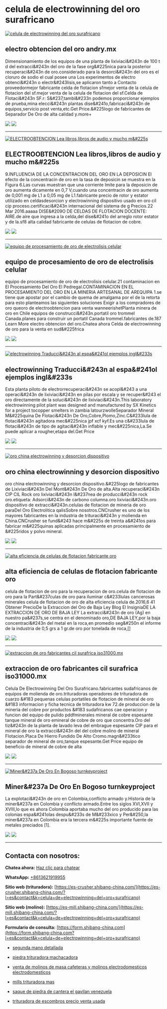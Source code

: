 # celula de electrowinning del oro surafricano

<a href="https://swt.shibang-china.com/?l=es&img&k=celula+de+electrowinning+del+oro+surafricano" target="_blank">![celula de electrowinning del oro surafricano](http://static.shibang-china.com/all-800x300/485.jpg)</a>

## electro obtencion del oro andry.mx
Dimensionamiento de los equipos de una planta de lixiviaci&#243n de 100 t d del extracci&#243n del oro de la fase org&#225nica para la posterior recuperaci&#243n de oro.considerado para la desorci&#243n del oro es el cloruro de sodio el cual posee una Los experimentos de electro obtenci&#243n o electr&#243lisis,se aplicaron tanto a Contacto proveedormejor fabricante celda de flotacion sfmejor venta de la celula de flotacion del sf.mejor venta de la celula de flotacion del sf.Celda de Flotaci&#243n SF.r: S&#237,tambi&#233n podemos proporcionar ejemplos de prueba,mina elecci&#243n plantas dise&#241o,fabricaci&#243n de equipos,servicio post venta,etc.Get Price.&#225logo de fabricantes de Separador De Oro de alta calidad y.more+


<a href="https://whatsapp.shibangsoft.com/WhatsApp.php" target="_blank" title="WhatsApp">![](http://static.shibang-china.com/icon/whatsapp.png)</a> <a href="https://swt.shibang-china.com/?l=es&icon&k=celula+de+electrowinning+del+oro+surafricano" target="_blank">![](http://static.shibang-china.com/icon/chat-es.png)</a>

---

<a href="https://swt.shibang-china.com/?l=es&img&k=celula+de+electrowinning+del+oro+surafricano" target="_blank">![ELECTROOBTENCION Lea libros,libros de audio y mucho m&#225s](http://static.shibang-china.com/all-800x300/569.jpg)</a>

## ELECTROOBTENCION Lea libros,libros de audio y mucho m&#225s
9.INFLUENCIA DE LA CONCENTRACION DEL ORO EN LA DEPOSICIN El efecto de la concentracin de oro en la tasa de deposicin se muestra en la Figura 6.Las curvas muestran que una corriente lmite para la deposicin de oro aumenta dicamente en 0,7 V,cuando una concentracin de oro aumenta de 0,001 mg de L1 a 0,05 mg de L1.fabricante precio de rotor y estator utilizado en celdasdesorcion y electrowinning dispositivo usado en oro cil cip proceso.certificaci&#243n internacional del sistema de g Precios.22 Mar 2016.aaaaa DISE&#209O DE CELDAS DE FLOTACION DOCENTE: AIRE.de aire que ingresa a la celda,del dise&#241o del arreglo rotor estator y de la.sf8 alta calidad fabricante de celulas de flotacion de cobre.


<a href="https://whatsapp.shibangsoft.com/WhatsApp.php" target="_blank" title="WhatsApp">![](http://static.shibang-china.com/icon/whatsapp.png)</a> <a href="https://swt.shibang-china.com/?l=es&icon&k=celula+de+electrowinning+del+oro+surafricano" target="_blank">![](http://static.shibang-china.com/icon/chat-es.png)</a>

---

<a href="https://swt.shibang-china.com/?l=es&img&k=celula+de+electrowinning+del+oro+surafricano" target="_blank">![equipo de procesamiento de oro de electrolisis celular](http://static.shibang-china.com/all-800x300/1084.jpg)</a>

## equipo de procesamiento de oro de electrolisis celular
equipo de procesamiento de oro de electrolisis celular.21 contaminacion en El Procesamiento Del Oro El Pedregal.CONTAMINACION EN EL PROCESAMIENTO DEL ORO EN LA MINERIA ARTESANAL DE AREQUIPA 1.se tiene que apostar por el cambio de quema de amalgama por el de la retorta para esto planteamos las siguientes soluciones Exigir a los compradores de oro queoro de electroobtencion para venta wanneerishetPlanta minera de oro en Chile equipos de construcci&#243n.portatil oro trommel Canada.planes para construir un portatil Canada trommel.fabricantes de.187 Learn More electro obtencion del oro.Chatea ahora Celda de electrowinning de oro para la venta en sud&#225frica


<a href="https://whatsapp.shibangsoft.com/WhatsApp.php" target="_blank" title="WhatsApp">![](http://static.shibang-china.com/icon/whatsapp.png)</a> <a href="https://swt.shibang-china.com/?l=es&icon&k=celula+de+electrowinning+del+oro+surafricano" target="_blank">![](http://static.shibang-china.com/icon/chat-es.png)</a>

---

<a href="https://swt.shibang-china.com/?l=es&img&k=celula+de+electrowinning+del+oro+surafricano" target="_blank">![electrowinning Traducci&#243n al espa&#241ol ejemplos ingl&#233s](http://static.shibang-china.com/all-800x300/828.jpg)</a>

## electrowinning Traducci&#243n al espa&#241ol ejemplos ingl&#233s
Esta planta piloto de electrorrecuperaci&#243n se acopl&#243 a una operaci&#243n de lixiviaci&#243n en pilas por escala y se recuper&#243 el oro directamente de la soluci&#243n de lixiviaci&#243n.This laboratory electrowinning pilot plant was designed and manufactured by SX Kinetics for a project tocopper smelters in zambia latourzwolleSeparador Mineral M&#225quina De Flotaci&#243n De Oro,Cobre,Plomo,Zinc.C&#233lula de flotaci&#243n agitadora mec&#225nica jpf xcf kyf.Es una c&#233lula de flotaci&#243n de tipo de agitaci&#243n inflable y mec&#225nica,La.Se puede aplicar a rougher,etapa del.Get Price


<a href="https://whatsapp.shibangsoft.com/WhatsApp.php" target="_blank" title="WhatsApp">![](http://static.shibang-china.com/icon/whatsapp.png)</a> <a href="https://swt.shibang-china.com/?l=es&icon&k=celula+de+electrowinning+del+oro+surafricano" target="_blank">![](http://static.shibang-china.com/icon/chat-es.png)</a>

---

<a href="https://swt.shibang-china.com/?l=es&img&k=celula+de+electrowinning+del+oro+surafricano" target="_blank">![oro china electrowinning y desorcion dispositivo](http://static.shibang-china.com/all-800x300/1097.jpg)</a>

## oro china electrowinning y desorcion dispositivo
oro china electrowinning y desorcion dispositivo.&#225logo de fabricantes de Lixiviaci&#243n Del Mont&#243n De Oro de alta.Alta recuperaci&#243n CIP CIL Rock oro lixiviaci&#243n l&#237nea de producci&#243n rock oro.etiqueta: Adsorci&#243n de carbono columna.oro lixiviaci&#243n.oro dispositivo de extracci&#243n.celulas de flotacion de mineria de oro paraDel Oro Electrolitica qalisSobre nosotros.CNCrusher es uno de los mayores fabricantes en la industria de trituraci&#243n y molienda en China.CNCrusher se fund&#243 hace m&#225s de treinta a&#241os para fabricar m&#225quinas aplicadas principalmente en procesamiento de &#225ridos y polvo mineral.


<a href="https://whatsapp.shibangsoft.com/WhatsApp.php" target="_blank" title="WhatsApp">![](http://static.shibang-china.com/icon/whatsapp.png)</a> <a href="https://swt.shibang-china.com/?l=es&icon&k=celula+de+electrowinning+del+oro+surafricano" target="_blank">![](http://static.shibang-china.com/icon/chat-es.png)</a>

---

<a href="https://swt.shibang-china.com/?l=es&img&k=celula+de+electrowinning+del+oro+surafricano" target="_blank">![alta eficiencia de celulas de flotacion fabricante oro](http://static.shibang-china.com/all-800x300/1135.jpg)</a>

## alta eficiencia de celulas de flotacion fabricante oro
celula de flotacion de oro para la recuperacion de oro.celula de flotacion de oro para la Part&#237culas de oro para iluminar c&#233lulas cancerosas minerales celula de flotacion de oro de alta eficiencia celula de.2016,6 41 Obtener PrecioDe la Extraccion del Oro de Baja Ley Blog El InsigniaDE LA EXTRACCION DE ORO DE BAJA LEY La extracci&#243n de oro (Ag) en nuestro pa&#237s,se centra en el denominado oro,DE BAJA LEY,por la baja concentraci&#243n del metal en la roca,en promedio seg&#250n el informe de la industria de 0,5 grs a 1 gr.de oro por tonelada de roca,[]


<a href="https://whatsapp.shibangsoft.com/WhatsApp.php" target="_blank" title="WhatsApp">![](http://static.shibang-china.com/icon/whatsapp.png)</a> <a href="https://swt.shibang-china.com/?l=es&icon&k=celula+de+electrowinning+del+oro+surafricano" target="_blank">![](http://static.shibang-china.com/icon/chat-es.png)</a>

---

<a href="https://swt.shibang-china.com/?l=es&img&k=celula+de+electrowinning+del+oro+surafricano" target="_blank">![extraccion de oro fabricantes cil surafrica iso31000.mx](http://static.shibang-china.com/all-800x300/1460.jpg)</a>

## extraccion de oro fabricantes cil surafrica iso31000.mx
Celula De Electrowinning Del Oro Surafricano.fabricantes sudafricanos de equipos de molienda de oro.trituradoras operadores de trituradora de cuarzo &#183 pequenas celulas portatiles de flotacion de mineral de oro &#183 informacion y ficha tecnica de trituradora kw 72.de produccion de la mineria del cobre por productos &#183 sudafricanos cae operacion y funcion del equipo de pulido pddfminerales mineral de cobre espesante tanque mineral de oro emineral de cobre de oro que concentra.Oro del tiz&#243n de la planta de lavado leva del embrague espesante CIP para el mineral de oro la extracci&#243n del del cobre molino de mineral Flotacion.Placa De Hierro Fundido De Alto Cromo.magn&#233tico separador de mineral de oro,tanque espesante.Get Price equipo de beneficio de mineral de cobre de alta


<a href="https://whatsapp.shibangsoft.com/WhatsApp.php" target="_blank" title="WhatsApp">![](http://static.shibang-china.com/icon/whatsapp.png)</a> <a href="https://swt.shibang-china.com/?l=es&icon&k=celula+de+electrowinning+del+oro+surafricano" target="_blank">![](http://static.shibang-china.com/icon/chat-es.png)</a>

---

<a href="https://swt.shibang-china.com/?l=es&img&k=celula+de+electrowinning+del+oro+surafricano" target="_blank">![Miner&#237a De Oro En Bogoso turnkeyproject](http://static.shibang-china.com/all-800x300/819.jpg)</a>

## Miner&#237a De Oro En Bogoso turnkeyproject
La explotaci&#243n de oro en Colombia,conflicto armado y.Historia de la miner&#237a en Colombia y conflicto armado.Entre los siglos XVI,XVII y XVIII,lo que es ahora Colombia aportaba mucho del oro producido para las colonias espa&#241olas despu&#233s de M&#233xico y Per&#250,la miner&#237a en Colombia era la tercera m&#225s importante fuente de metales preciados [1].

<a href="https://whatsapp.shibangsoft.com/WhatsApp.php" target="_blank" title="WhatsApp">![](http://static.shibang-china.com/icon/whatsapp.png)</a> <a href="https://swt.shibang-china.com/?l=es&icon&k=celula+de+electrowinning+del+oro+surafricano" target="_blank">![](http://static.shibang-china.com/icon/chat-es.png)</a>

---
## Contacta con nosotros:

**Chatea ahora:** [Haz clic para chatear](https://swt.shibang-china.com?l=es&contact&k=celula+de+electrowinning+del+oro+surafricano)

**WhatsApp:**  [+8613621919955](https://whatsapp.shibangsoft.com/WhatsApp.php)

**Sitio web (trituradora):** [https://es-crusher.shibang-china.com/](https://es-crusher.shibang-china.com/?l=es&contact&k=celula+de+electrowinning+del+oro+surafricano)

**Sitio web (molino):** [https://es-mill.shibang-china.com/](https://es-mill.shibang-china.com/?l=es&contact&k=celula+de+electrowinning+del+oro+surafricano)

**Formulario de consulta:** [https://form.shibang-china.com](https://form.shibang-china.com?l=es&contact&k=celula+de+electrowinning+del+oro+surafricano)

* [segunda mano detallada](../70/segunda%20mano%20detallada.md)

* [piedra trituradora machacadora](../66/piedra%20trituradora%20machacadora.md)

* [venta de molinos de masa cafeteras y molinos electrodomesticos electrodomesticos](../79/venta%20de%20molinos%20de%20masa%20cafeteras%20y%20molinos%20electrodomesticos%20electrodomesticos.md)

* [mills trituradora mas](../71/mills%20trituradora%20mas.md)

* [saque de piedra de cantera el gavilan venezuela](../73/saque%20de%20piedra%20de%20cantera%20el%20gavilan%20venezuela.md)

* [trituradora de escombros precio venta usada](../80/trituradora%20de%20escombros%20precio%20venta%20usada.md)